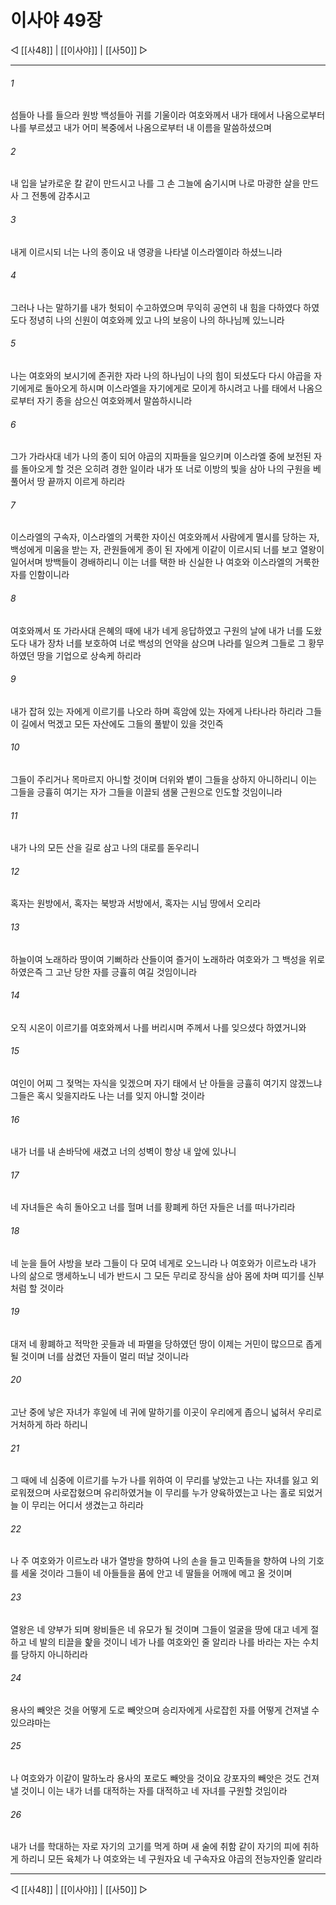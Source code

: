 ﻿# 이사야 49장

◁ [[사48]] | [[이사야]] | [[사50]] ▷
***

###### 1
섬들아 나를 들으라 원방 백성들아 귀를 기울이라 여호와께서 내가 태에서 나옴으로부터 나를 부르셨고 내가 어미 복중에서 나옴으로부터 내 이름을 말씀하셨으며

###### 2
내 입을 날카로운 칼 같이 만드시고 나를 그 손 그늘에 숨기시며 나로 마광한 살을 만드사 그 전통에 감추시고

###### 3
내게 이르시되 너는 나의 종이요 내 영광을 나타낼 이스라엘이라 하셨느니라

###### 4
그러나 나는 말하기를 내가 헛되이 수고하였으며 무익히 공연히 내 힘을 다하였다 하였도다 정녕히 나의 신원이 여호와께 있고 나의 보응이 나의 하나님께 있느니라

###### 5
나는 여호와의 보시기에 존귀한 자라 나의 하나님이 나의 힘이 되셨도다 다시 야곱을 자기에게로 돌아오게 하시며 이스라엘을 자기에게로 모이게 하시려고 나를 태에서 나옴으로부터 자기 종을 삼으신 여호와께서 말씀하시니라

###### 6
그가 가라사대 네가 나의 종이 되어 야곱의 지파들을 일으키며 이스라엘 중에 보전된 자를 돌아오게 할 것은 오히려 경한 일이라 내가 또 너로 이방의 빛을 삼아 나의 구원을 베풀어서 땅 끝까지 이르게 하리라

###### 7
이스라엘의 구속자, 이스라엘의 거룩한 자이신 여호와께서 사람에게 멸시를 당하는 자, 백성에게 미움을 받는 자, 관원들에게 종이 된 자에게 이같이 이르시되 너를 보고 열왕이 일어서며 방백들이 경배하리니 이는 너를 택한 바 신실한 나 여호와 이스라엘의 거룩한 자를 인함이니라

###### 8
여호와께서 또 가라사대 은혜의 때에 내가 네게 응답하였고 구원의 날에 내가 너를 도왔도다 내가 장차 너를 보호하여 너로 백성의 언약을 삼으며 나라를 일으켜 그들로 그 황무하였던 땅을 기업으로 상속케 하리라

###### 9
내가 잡혀 있는 자에게 이르기를 나오라 하며 흑암에 있는 자에게 나타나라 하리라 그들이 길에서 먹겠고 모든 자산에도 그들의 풀밭이 있을 것인즉

###### 10
그들이 주리거나 목마르지 아니할 것이며 더위와 볕이 그들을 상하지 아니하리니 이는 그들을 긍휼히 여기는 자가 그들을 이끌되 샘물 근원으로 인도할 것임이니라

###### 11
내가 나의 모든 산을 길로 삼고 나의 대로를 돋우리니

###### 12
혹자는 원방에서, 혹자는 북방과 서방에서, 혹자는 시님 땅에서 오리라

###### 13
하늘이여 노래하라 땅이여 기뻐하라 산들이여 즐거이 노래하라 여호와가 그 백성을 위로하였은즉 그 고난 당한 자를 긍휼히 여길 것임이니라

###### 14
오직 시온이 이르기를 여호와께서 나를 버리시며 주께서 나를 잊으셨다 하였거니와

###### 15
여인이 어찌 그 젖먹는 자식을 잊겠으며 자기 태에서 난 아들을 긍휼히 여기지 않겠느냐 그들은 혹시 잊을지라도 나는 너를 잊지 아니할 것이라

###### 16
내가 너를 내 손바닥에 새겼고 너의 성벽이 항상 내 앞에 있나니

###### 17
네 자녀들은 속히 돌아오고 너를 헐며 너를 황폐케 하던 자들은 너를 떠나가리라

###### 18
네 눈을 들어 사방을 보라 그들이 다 모여 네게로 오느니라 나 여호와가 이르노라 내가 나의 삶으로 맹세하노니 네가 반드시 그 모든 무리로 장식을 삼아 몸에 차며 띠기를 신부처럼 할 것이라

###### 19
대저 네 황폐하고 적막한 곳들과 네 파멸을 당하였던 땅이 이제는 거민이 많으므로 좁게 될 것이며 너를 삼켰던 자들이 멀리 떠날 것이니라

###### 20
고난 중에 낳은 자녀가 후일에 네 귀에 말하기를 이곳이 우리에게 좁으니 넓혀서 우리로 거처하게 하라 하리니

###### 21
그 때에 네 심중에 이르기를 누가 나를 위하여 이 무리를 낳았는고 나는 자녀를 잃고 외로워졌으며 사로잡혔으며 유리하였거늘 이 무리를 누가 양육하였는고 나는 홀로 되었거늘 이 무리는 어디서 생겼는고 하리라

###### 22
나 주 여호와가 이르노라 내가 열방을 향하여 나의 손을 들고 민족들을 향하여 나의 기호를 세울 것이라 그들이 네 아들들을 품에 안고 네 딸들을 어깨에 메고 올 것이며

###### 23
열왕은 네 양부가 되며 왕비들은 네 유모가 될 것이며 그들이 얼굴을 땅에 대고 네게 절하고 네 발의 티끌을 핥을 것이니 네가 나를 여호와인 줄 알리라 나를 바라는 자는 수치를 당하지 아니하리라

###### 24
용사의 빼앗은 것을 어떻게 도로 빼앗으며 승리자에게 사로잡힌 자를 어떻게 건져낼 수 있으랴마는

###### 25
나 여호와가 이같이 말하노라 용사의 포로도 빼앗을 것이요 강포자의 빼앗은 것도 건져낼 것이니 이는 내가 너를 대적하는 자를 대적하고 네 자녀를 구원할 것임이라

###### 26
내가 너를 학대하는 자로 자기의 고기를 먹게 하며 새 술에 취함 같이 자기의 피에 취하게 하리니 모든 육체가 나 여호와는 네 구원자요 네 구속자요 야곱의 전능자인줄 알리라

***
◁ [[사48]] | [[이사야]] | [[사50]] ▷